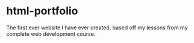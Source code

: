 # html-portfolio
The first ever website I have ever created, based off my lessons from my complete web development course.
